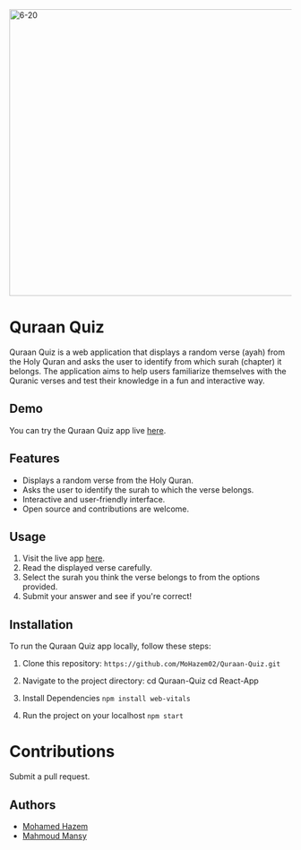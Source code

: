 <img width="512" alt="6-20" src="https://github.com/MoHazem02/Quraan-Quiz/assets/66066832/7d529959-7397-4eeb-8b4c-32c3fda6f5fd">


# Quraan Quiz

Quraan Quiz is a web application that displays a random verse (ayah) from the Holy Quran and asks the user to identify from which surah (chapter) it belongs. The application aims to help users familiarize themselves with the Quranic verses and test their knowledge in a fun and interactive way.

## Demo

You can try the Quraan Quiz app live [here](https://your-netlify-app-url.com).

## Features

- Displays a random verse from the Holy Quran.
- Asks the user to identify the surah to which the verse belongs.
- Interactive and user-friendly interface.
- Open source and contributions are welcome.

## Usage

1. Visit the live app [here](https://your-netlify-app-url.com).
2. Read the displayed verse carefully.
3. Select the surah you think the verse belongs to from the options provided.
4. Submit your answer and see if you're correct!

## Installation

To run the Quraan Quiz app locally, follow these steps:

1. Clone this repository:
   `https://github.com/MoHazem02/Quraan-Quiz.git`

2. Navigate to the project directory:
cd Quraan-Quiz
cd React-App
3. Install Dependencies
     `npm install web-vitals`
4. Run the project on your localhost
   `npm start`

# Contributions 
Submit a pull request.

## Authors

- [Mohamed Hazem](https://github.com/MoHazem02)
- [Mahmoud Mansy](https://github.com/MMansy19)




